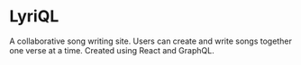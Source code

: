 # LyriQL
A collaborative song writing site. Users can create and write songs together one verse at a time. Created using React and GraphQL.
